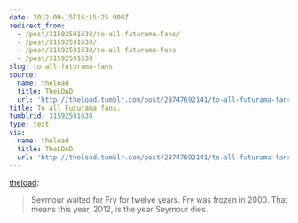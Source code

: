 ```yaml
---
date: 2012-09-15T16:15:25.000Z
redirect_from:
  - /post/31592591638/to-all-futurama-fans/
  - /post/31592591638/
  - /post/31592591638/to-all-futurama-fans
  - /post/31592591638
slug: to-all-futurama-fans
source:
  name: theload
  title: TheLOAD
  url: 'http://theload.tumblr.com/post/28747692141/to-all-futurama-fans'
title: To all Futurama fans.
tumblrid: 31592591638
type: text
via:
  name: theload
  title: TheLOAD
  url: 'http://theload.tumblr.com/post/28747692141/to-all-futurama-fans'
---
```

<p><a href="http://theload.tumblr.com/post/28747692141/to-all-futurama-fans" class="tumblr_blog">theload</a>:</p>

<blockquote><p>Seymour waited for Fry for twelve years. Fry was frozen in 2000. That means this year, 2012, is the year Seymour dies.</p></blockquote>
